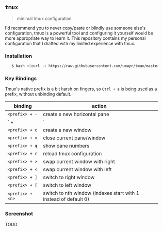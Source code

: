 ## `tmux`
> minimal tmux configuration

I'd recommend you to never copy/paste or blindly use someone else's configuration, tmux is a powerful tool and configuring it yourself would be more appropriate way to learn it. This repository contains my personal configuration that I drafted with my limited experience with tmux. 

### Installation
```bash
   $ bash <(curl -s https://raw.githubusercontent.com/umayr/tmux/master/init.sh)
```

### Key Bindings

Tmux's native prefix is a bit harsh on fingers, so `Ctrl + a` is being used as a prefix, without unbinding default.

| binding | action |
|---------|--------|
| `<prefix> + -` | create a new horizontal pane |
| `<prefix> + |` | create a new vertical pane |
| `<prefix> + c` | create a new window |
| `<prefix> + x` | close current pane/window |
| `<prefix> + q` | show pane numbers |
| `<prefix> + r` | reload tmux configuration |
| `<prefix> + >` | swap current window with right |
| `<prefix> + <` | swap current window with left |
| `<prefix> + ]` | switch to right window |
| `<prefix> + [` | switch to left window |
| `<prefix> + <n>` | switch to nth window (indexes start with 1 instead of default 0) |

### Screenshot

TODO
